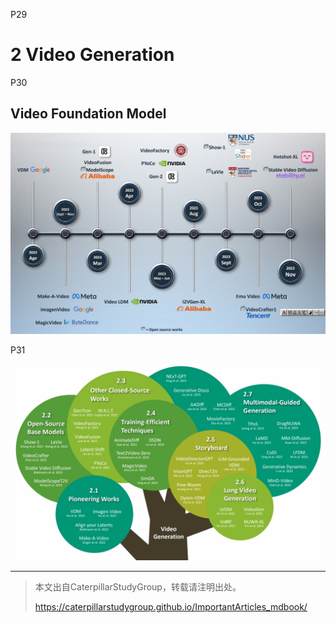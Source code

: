 
P29   
# 2 Video Generation

P30  
## Video Foundation Model

![](../../assets/08-30.png)


P31  

![](../../assets/08-31.png)



---------------------------------------
> 本文出自CaterpillarStudyGroup，转载请注明出处。
>
> https://caterpillarstudygroup.github.io/ImportantArticles_mdbook/
